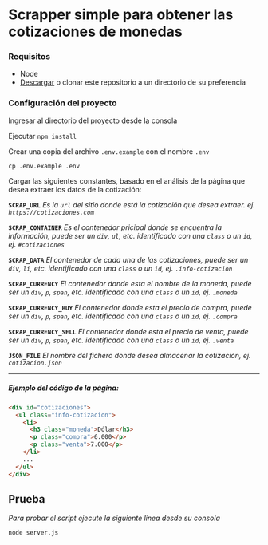 # Scrapper simple para obtener las cotizaciones de monedas

### Requisitos
- Node
- [Descargar](https://github.com/jhons/currency-quotes/archive/refs/heads/main.zip) o clonar este repositorio a un directorio de su preferencia


### Configuración del proyecto
Ingresar al directorio del proyecto desde la consola

Ejecutar ```npm install```

Crear una copia del archivo ```.env.example``` con el nombre ```.env```

```cp .env.example .env```

Cargar las siguientes constantes, basado en el análisis de la página que desea extraer los datos de la cotización: 

**```SCRAP_URL```** 
*Es la ```url``` del sitio donde está la cotización que desea extraer. ej. ```https://cotizaciones.com```*

**```SCRAP_CONTAINER```**
*Es el contenedor pricipal donde se encuentra la información, puede ser un ```div```, ```ul```, etc. identificado con una ```class``` o un ```id```, ej. ```#cotizaciones```*

**```SCRAP_DATA```**
*El contenedor de cada una de las cotizaciones, puede ser un ```div```, ```li```, etc. identificado con una ```class``` o un ```id```, ej. ```.info-cotizacion```*

**```SCRAP_CURRENCY```**
*El contenedor donde esta el nombre de la moneda, puede ser un ```div```, ```p```, ```span```, etc. identificado con una ```class``` o un ```id```, ej. ```.moneda```*

**```SCRAP_CURRENCY_BUY```**
*El contenedor donde esta el precio de compra, puede ser un ```div```, ```p```, ```span```, etc. identificado con una ```class``` o un ```id```, ej. ```.compra```*

**```SCRAP_CURRENCY_SELL```**
*El contenedor donde esta el precio de venta, puede ser un ```div```, ```p```, ```span```, etc. identificado con una ```class``` o un ```id```, ej. ```.venta```*

**```JSON_FILE```**
*El nombre del fichero donde desea almacenar la cotización, ej. ```cotizacion.json```*

----
##### Ejemplo del código de la página:
```html
<div id="cotizaciones">
  <ul class="info-cotizacion">
    <li>
      <h3 class="moneda">Dólar</h3>
      <p class="compra">6.000</p>
      <p class="venta">7.000</p>
    </li>
    ...
  </ul>
</div>
```

## Prueba
*Para probar el script ejecute la siguiente linea desde su consola*

```shell
node server.js
```